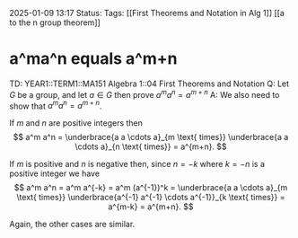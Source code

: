 2025-01-09 13:17
Status: 
Tags: [[First Theorems and Notation in Alg 1]] [[a to the n group theorem]]
# a^ma^n equals a^m+n

TD: YEAR1::TERM1::MA151 Algebra 1::04 First Theorems and Notation
Q: Let $G$ be a group, and let $a ∈ G$ then prove $a^{m}a^{n}=a^{m+n}$
A:  We also need to show that $a^m a^n = a^{m+n}$.

If $m$ and $n$ are positive integers then
$$
a^m a^n = \underbrace{a a \cdots a}_{m \text{ times}} \underbrace{a a \cdots a}_{n \text{ times}} = a^{m+n}.
$$

If $m$ is positive and $n$ is negative then, since $n = -k$ where $k = -n$ is a positive integer we have
$$
a^m a^n = a^m a^{-k} = a^m (a^{-1})^k = \underbrace{a a \cdots a}_{m \text{ times}} \underbrace{a^{-1} a^{-1} \cdots a^{-1}}_{k \text{ times}} = a^{m-k} = a^{m+n}.
$$

Again, the other cases are similar.

<!--ID: 1736530610607-->
